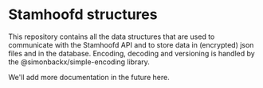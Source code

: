 # Stamhoofd structures

This repository contains all the data structures that are used to communicate with the Stamhoofd API and to store data in (encrypted) json files and in the database. Encoding, decoding and versioning is handled by the @simonbackx/simple-encoding library.

We'll add more documentation in the future here.
